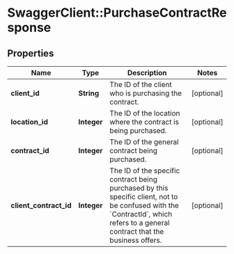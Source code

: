 # SwaggerClient::PurchaseContractResponse

## Properties
Name | Type | Description | Notes
------------ | ------------- | ------------- | -------------
**client_id** | **String** | The ID of the client who is purchasing the contract. | [optional] 
**location_id** | **Integer** | The ID of the location where the contract is being purchased. | [optional] 
**contract_id** | **Integer** | The ID of the general contract being purchased. | [optional] 
**client_contract_id** | **Integer** | The ID of the specific contract being purchased by this specific client, not to be confused with the &#x60;ContractId&#x60;, which refers to a general contract that the business offers. | [optional] 


